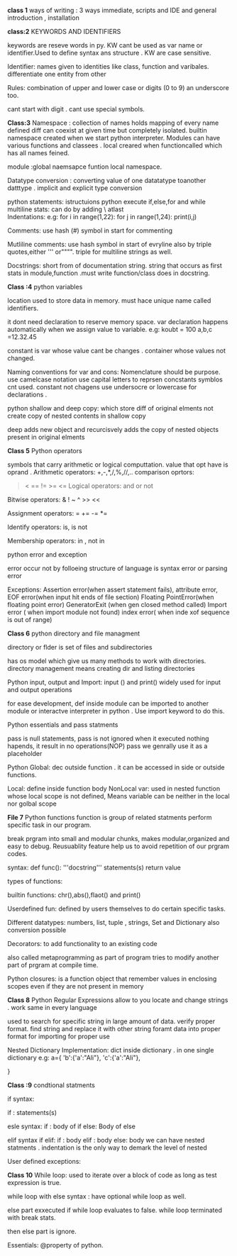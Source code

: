 **class 1**
ways of writing : 3 ways
immediate, scripts and IDE
and general introduction , installation

**class:2**
KEYWORDS AND IDENTIFIERS

keywords are reseve words in py.
KW cant be used as var name or identifier.Used to define syntax ans structure .
KW are case sensitive.

Identifier:
names given to identities like class, function and varibales. differentiate one entity from other 

Rules:
combination of upper and lower case or digits (0 to 9) an underscore too.

cant start with digit .
cant use special symbols.

**Class:3**
Namespace :
collection of names holds mapping of every name defined
diff can coexist at given time but completely isolated.
builtin namespace created when we start python interpreter.
Modules can have various functions and classees .
local creared when functioncalled which has all names feined.

module :global naemsapce
funtion local namespace.

Datatype conversion :
converting value of one datatatype toanother datttype .
implicit and explicit type conversion 

python statements:
istructuions python execute if,else,for and while
multiline stats:
can do by adding \ atlast \
Indentations:
e.g:  for i in range(1,22):
        for j in range(1,24):
            print(i,j)

Comments:
 use hash (#) symbol in start for commenting

 Mutliline comments:
  use hash symbol in start of evryline 
   also by triple quotes,either ''' or"""".
   triple for multiline strings as well.

   Docstrings:
    short from of documentation string.
     string that occurs as first stats in module,function .must write function/class does in docstring.

**Class :4**
python variables

location used to store data in memory.
 must hace unique name called identifiers.

 it dont need declaration to reserve memory space.
 var declaration happens automatically when we assign value to variable.
  e.g:
  koubt = 100
  a,b,c =12.32.45

  constant is var whose value cant be changes . container whose values not changed.

  Naming conventions for var and cons:
  Nomenclature should be purpose.
  use camelcase notation
  use capital letters to reprsen concstants
  symblos cnt used.
  constant not chagens
  use undersocre or lowercase for declarations .  

  python shallow and deep copy:
  which store diff of original elments not create copy of nested contents in shallow copy

  deep adds new object and recurcisvely adds the copy of nested objects present in original elments

  **Class 5**
  Python operators

  symbols that carry arithmetic or logical computtation. value that opt have is oprand
  .
  Arithmetic operators:
  +,-,*,/,%,//,..
  comparison oprtors:
   > < == != >= <=
  Logical operators:
  and or not

  Bitwise operators:
  & ! ~ ^ >> <<

  Assignment operators:
  = += -= *=

  Identify operators:
   is,  is not

   Membership operators:
   in , not in 

python error  and exception 

error occur not by folloeing structure of language is syntax error or parsing error

Exceptions:
Assertion error(when assert statement fails), attribute error, 
EOF error(when input hit ends of file section)
Floating PointError(when floating point error)
GeneratorExit (when gen closed method called)
Import error ( when import module not found)
index error( when inde xof sequence is out of range)

**Class 6**
python directory and file managment

directory or flder is set of files and subdirectories

has os model which give us many methods to work with directories.
directory management means creating dir and listing directories

Python input, output and Import:
input () and print() widely used for input and output operations

for ease development, def inside module can be imported to another module or interactve interpreter in python . 
Use import keyword to do this.

Python essentials and pass statments

pass is null statements,
pass is not ignored
when it executed nothing hapends, it result in no operations(NOP)
pass
we genrally use it as a placeholder

Python Global: dec outside function . it can be accessed in side or outside functions.

Local: define inside function body
NonLocal var:
used in nested function whose local scope is not defined,
Means variable can be neither in the local nor golbal scope

**File 7**
Python functions
function is group of related statments perform specific task in our program.

break prgram into small and modular chunks, makes modular,organized and easy to debug.
Reusuablity feature help us to avoid repetition of our prgram codes. 

syntax:
def func():
   '''docstring'''
   statements(s)
   return value

types of functions:

builtin functions: chr(),abs(),flaot() and print()

Userdefined fun: defined by users themselves to do certain specific tasks.

Different datatypes:
numbers, list, tuple , strings, Set and Dictionary
also conversion possible 

Decorators:
to add functionality to an existing code

also called metaprogramming as part of program tries to modify another part of prgram at compile time.

Python closures:
 is a function object that remember values in enclosing scopes even if they are not present in memory

 **Class 8**
 Python Regular Expressions
 allow to you locate and change strings .
 work same in every language

 used to search for specific string in large amount of data.
 verify proper format.
 find  string and replace it with other string 
 foramt data into proper format for importing for proper use

 Nested Dictionary Implementation:
 dict inside dictionary . in one single dictionary 
 e.g: a={
   'b':{'a':"Ali"},
   'c':{'a':"Ali"},

 }

 **Class :9**
 condtional statments
 
 if syntax:

 if :
 statements(s)

esle syntax:
 if :
 body of if
 else:
 Body of else

elif syntax
 if elif:
 if :
 body
 elif :
 body
 else:
 body
we can have nested statments .
indentation is the only way to demark the level of nested

User defined exceptions:

**Class 10**
While loop:
used to iterate over a block of code as long as test expression is true.

while loop with else syntax :
have optional while loop as well.

else part exxecuted if while loop evaluates to false. while loop terminated with break stats.

then else part is ignore.

Essentials:
@property of python.